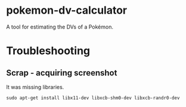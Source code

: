 # pokemon-dv-calculator
A tool for estimating the DVs of a Pokémon.


# Troubleshooting

## Scrap - acquiring screenshot

It was missing libraries.
```
sudo apt-get install libx11-dev libxcb-shm0-dev libxcb-randr0-dev
```
